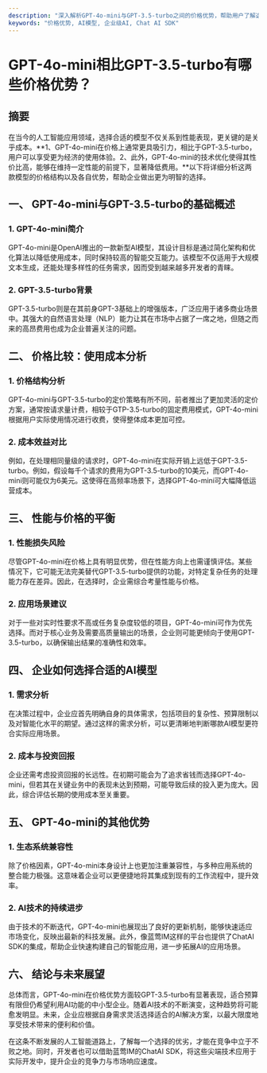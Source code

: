 ```yaml
---
description: "深入解析GPT-4o-mini与GPT-3.5-turbo之间的价格优势，帮助用户了解选择合适AI模型的经济性。"
keywords: "价格优势, AI模型, 企业级AI, Chat AI SDK"
---
```

# GPT-4o-mini相比GPT-3.5-turbo有哪些价格优势？

## 摘要

在当今的人工智能应用领域，选择合适的模型不仅关系到性能表现，更关键的是关乎成本。**1、GPT-4o-mini在价格上通常更具吸引力，相比于GPT-3.5-turbo，用户可以享受更为经济的使用体验。2、此外，GPT-4o-mini的技术优化使得其性价比高，能够在维持一定性能的前提下，显著降低费用。**以下将详细分析这两款模型的价格结构以及各自优势，帮助企业做出更为明智的选择。

## 一、 GPT-4o-mini与GPT-3.5-turbo的基础概述

### 1. GPT-4o-mini简介

GPT-4o-mini是OpenAI推出的一款新型AI模型，其设计目标是通过简化架构和优化算法以降低使用成本，同时保持较高的智能交互能力。该模型不仅适用于大规模文本生成，还能处理多样性的任务需求，因而受到越来越多开发者的青睐。

### 2. GPT-3.5-turbo背景

GPT-3.5-turbo则是在其前身GPT-3基础上的增强版本，广泛应用于诸多商业场景中。其强大的自然语言处理（NLP）能力让其在市场中占据了一席之地，但随之而来的高昂费用也成为企业普遍关注的问题。

## 二、 价格比较：使用成本分析

### 1. 价格结构分析

GPT-4o-mini与GPT-3.5-turbo的定价策略有所不同，前者推出了更加灵活的定价方案，通常按请求量计费，相较于GTP-3.5-turbo的固定费用模式，GPT-4o-mini根据用户实际使用情况进行收费，使得整体成本更加可控。

### 2. 成本效益对比

例如，在处理相同量级的请求时，GPT-4o-mini在实际开销上远低于GPT-3.5-turbo。例如，假设每千个请求的费用为GPT-3.5-turbo的10美元，而GPT-4o-mini则可能仅为6美元。这使得在高频率场景下，选择GPT-4o-mini可大幅降低运营成本。

## 三、 性能与价格的平衡

### 1. 性能损失风险

尽管GPT-4o-mini在价格上具有明显优势，但在性能方向上也需谨慎评估。某些情况下，它可能无法完美替代GPT-3.5-turbo提供的功能，对特定复杂任务的处理能力存在差异。因此，在选择时，企业需综合考量性能与价格。

### 2. 应用场景建议

对于一些对实时性要求不高或任务复杂度较低的项目，GPT-4o-mini可作为优先选择。而对于核心业务及需要高质量输出的场景，企业则可能更倾向于使用GPT-3.5-turbo，以确保输出结果的准确性和效率。

## 四、 企业如何选择合适的AI模型

### 1. 需求分析

在决策过程中，企业应首先明确自身的具体需求，包括项目的复杂性、预算限制以及对智能化水平的期望。通过这样的需求分析，可以更清晰地判断哪款AI模型更符合实际应用场景。

### 2. 成本与投资回报

企业还需考虑投资回报的长远性。在初期可能会为了追求省钱而选择GPT-4o-mini，但若其在关键业务中的表现未达到预期，可能导致后续的投入更为庞大。因此，综合评估长期的使用成本至关重要。

## 五、 GPT-4o-mini的其他优势

### 1. 生态系统兼容性

除了价格因素，GPT-4o-mini本身设计上也更加注重兼容性，与多种应用系统的整合能力极强。这意味着企业可以更便捷地将其集成到现有的工作流程中，提升效率。

### 2. AI技术的持续进步

由于技术的不断迭代，GPT-4o-mini也展现出了良好的更新机制，能够快速适应市场变化，反映出最新的科技发展。此外，像蓝莺IM这样的平台也提供了ChatAI SDK的集成，帮助企业快速构建自己的智能应用，进一步拓展AI的应用场景。

## 六、 结论与未来展望

总体而言，GPT-4o-mini在价格优势方面较GPT-3.5-turbo有显著表现，适合预算有限但仍希望利用AI功能的中小型企业。随着AI技术的不断演变，这种趋势将可能愈发明显。未来，企业应根据自身需求灵活选择适合的AI解决方案，以最大限度地享受技术带来的便利和价值。

在这条不断发展的人工智能道路上，了解每一个选择的优劣，才能在竞争中立于不败之地。同时，开发者也可以借助蓝莺IM的ChatAI SDK，将这些尖端技术应用于实际开发中，提升企业的竞争力与市场响应速度。
